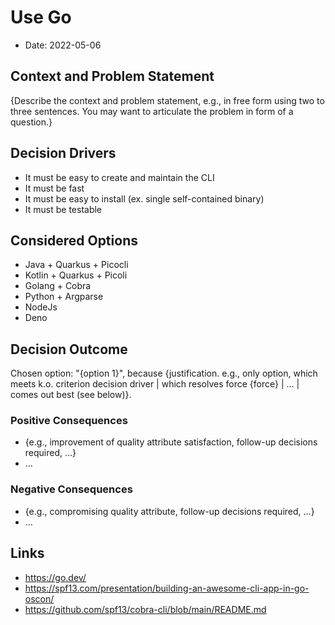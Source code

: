 # Use Go

* Date: 2022-05-06

## Context and Problem Statement

{Describe the context and problem statement, e.g., in free form using two to three sentences. You may want to articulate the problem in form of a question.}

## Decision Drivers

* It must be easy to create and maintain the CLI
* It must be fast
* It must be easy to install (ex. single self-contained binary)
* It must be testable

## Considered Options

* Java + Quarkus + Picocli
* Kotlin + Quarkus + Picoli
* Golang + Cobra
* Python + Argparse
* NodeJs
* Deno

## Decision Outcome

Chosen option: "{option 1}", because {justification. e.g., only option, which meets k.o. criterion decision driver | which resolves force {force} | … | comes out best (see below)}.

### Positive Consequences <!-- optional -->

* {e.g., improvement of quality attribute satisfaction, follow-up decisions required, …}
* …

### Negative Consequences <!-- optional -->

* {e.g., compromising quality attribute, follow-up decisions required, …}
* …


## Links

* https://go.dev/
* https://spf13.com/presentation/building-an-awesome-cli-app-in-go-oscon/
* https://github.com/spf13/cobra-cli/blob/main/README.md